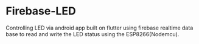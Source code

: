 # Firebase-LED
Controlling LED via android app built on flutter using firebase realtime data base to read and write the LED status using the ESP8266(Nodemcu). 
